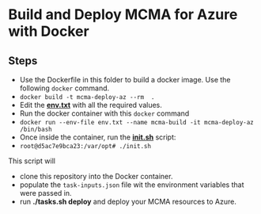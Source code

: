 # Build and Deploy MCMA for Azure with Docker
## Steps
* Use the Dockerfile in this folder to build a docker image. Use the following `docker` command.
* `docker build -t mcma-deploy-az --rm  . `
* Edit the [__env.txt__](env.txt) with all the required values.
* Run the docker container with this `docker` command
* `docker run --env-file env.txt --name mcma-build -it mcma-deploy-az /bin/bash`
* Once inside the container, run the [__init.sh__](init.sh) script:
* `root@d5ac7e9bca23:/var/opt# ./init.sh`

This script will 
* clone this repository into the Docker container.
* populate the `task-inputs.json` file wit the environment variables that were passed in.
* run __./tasks.sh deploy__ and deploy your MCMA resources to Azure.
